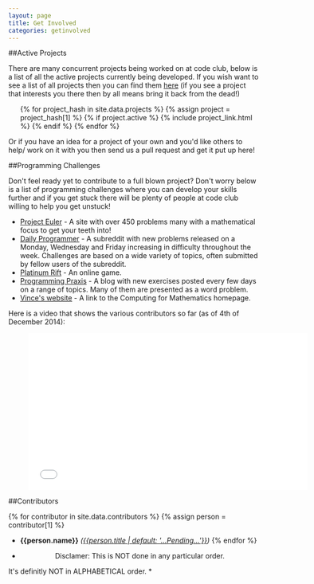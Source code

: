 ```yaml
---
layout: page
title: Get Involved
categories: getinvolved
---
```


##Active Projects

There are many concurrent projects being worked on at code club, below is a
list of all the active projects currently being developed. If you wish want to see
a list of all projects then you can find them
[here](/projects/) (if you see a project that interests
you there then by all means bring it back from the dead!)

<ul class="posts">
 {% for project_hash in site.data.projects %}
  {% assign project = project_hash[1] %}
  {% if project.active %}
    {% include project_link.html %}
  {% endif %}
{% endfor %}
</ul>

Or if you have an idea for a project of your own and you'd like others to help/
work on it with you then send us a pull request and get it put up here!

##Programming Challenges

Don't feel ready yet to contribute to a full blown project? Don't worry below is a list of
programming challenges where you can develop your skills further and if you get stuck there
will be plenty of people at code club willing to help you get unstuck!

- [Project Euler](https://projecteuler.net) - A site with over 450 problems
  many with a mathematical focus to get your teeth into!
- [Daily Programmer](http://www.reddit.com/r/dailyprogrammer/) - A subreddit
  with new problems released on a Monday, Wednesday and Friday increasing in difficulty
  throughout the week. Challenges are based on a wide variety of topics, often submitted by
  fellow users of the subreddit.
- [Platinum Rift](http://www.codingame.com/home/platinum-rift) - An online game.
- [Programming Praxis](http://programmingpraxis.com/) - A blog with new
  exercises posted every few days on a range of topics. 
  Many of them are presented as a word problem.
- [Vince's website](http://vknight.org/) - A link to the Computing for 
  Mathematics homepage.


Here is a video that shows the various contributors so far (as of 4th of December 2014):

<div class="video">
    <figure>
        <iframe width="560" height="315" align='middle' src="//www.youtube.com/embed/UdbXWZJSwnE" frameborder="0" allowfullscreen></iframe>
    </figure>
</div>

##Contributors

{% for contributor in site.data.contributors %}
{% assign person = contributor[1] %}
  - **{{person.name}}** *([{{person.title | default: '...Pending...'}}]({{person.github-page}}))*
{% endfor %}

* <center>Disclamer: This is NOT done in any particular order.
It's definitly NOT in ALPHABETICAL order. </center> *
